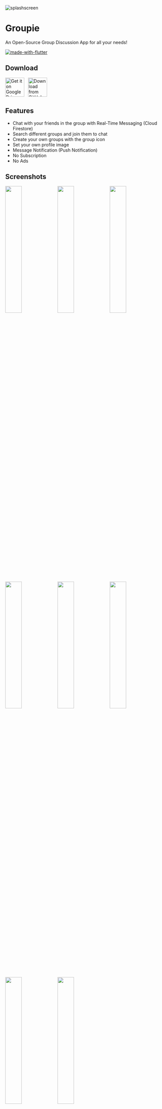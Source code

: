 ![splashscreen](https://user-images.githubusercontent.com/61654884/209961217-088cb374-72b3-46a8-b6a8-1500a148e3bc.png)

# Groupie

An Open-Source Group Discussion App for all your needs!

[![made-with-flutter](https://img.shields.io/badge/Made%20with-Flutter-1f425f.svg)](https://flutter.dev/)

## Download

[<img src="https://img.shields.io/badge/Google%20Drive-4285F4?style=for-the-badge&logo=googledrive&logoColor=white"
     alt="Get it on Google Drive"
     height="60">](https://drive.google.com/drive/folders/1MB8VuN34w6NApx-c2ba54x5ygw_x1peX?usp=share_link)
&nbsp;
[<img src="https://img.shields.io/badge/GitHub-181717?logo=github&logoColor=white"
     alt="Download from GitHub"
     height="60">](https://github.com/aryankharvar/groupie_chatapp/releases)

## Features

- Chat with your friends in the group with Real-Time Messaging (Cloud Firestore)
- Search different groups and join them to chat
- Create your own groups with the group icon
- Set your own profile image
- Message Notification (Push Notification)
- No Subscription
- No Ads

## Screenshots

<img src="https://user-images.githubusercontent.com/61654884/209937398-66912e83-04b6-4f86-8d7a-bf7318b098a3.jpg" width="32%"> <img src="https://user-images.githubusercontent.com/61654884/209938814-20a9f586-9171-40db-b194-91e4f661f815.jpg" width="32%"> <img src="https://user-images.githubusercontent.com/61654884/209937396-33707a41-8dac-483f-baed-66ada0e7c3b4.jpg" width="32%"> <img src="https://user-images.githubusercontent.com/61654884/209937389-30272e3e-6d39-47c3-b2f9-6034f202a839.jpg" width="32%"> <img src="https://user-images.githubusercontent.com/61654884/209937386-879ed450-5d64-4645-a52d-37cebcdd1411.jpg" width="32%"> <img src="https://user-images.githubusercontent.com/61654884/209937390-a98c8612-4916-4cb3-8f76-c6286b31d294.jpg" width="32%"> <img src="https://user-images.githubusercontent.com/61654884/209937391-d4b445a8-074e-4ec0-b178-d9fd9dfa2a8a.jpg" width="32%"> <img src="https://user-images.githubusercontent.com/61654884/209937393-35761225-b291-45ed-b0bc-20efbf8830ff.jpg" width="32%"> 

